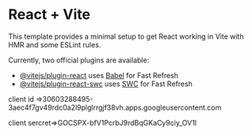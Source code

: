 # React + Vite

This template provides a minimal setup to get React working in Vite with HMR and some ESLint rules.

Currently, two official plugins are available:

- [@vitejs/plugin-react](https://github.com/vitejs/vite-plugin-react/blob/main/packages/plugin-react/README.md) uses [Babel](https://babeljs.io/) for Fast Refresh
- [@vitejs/plugin-react-swc](https://github.com/vitejs/vite-plugin-react-swc) uses [SWC](https://swc.rs/) for Fast Refresh

client id =>30603288495-3aec4f7gv49rdc0a2l9plglrrgjf38vh.apps.googleusercontent.com

client sercret=>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
